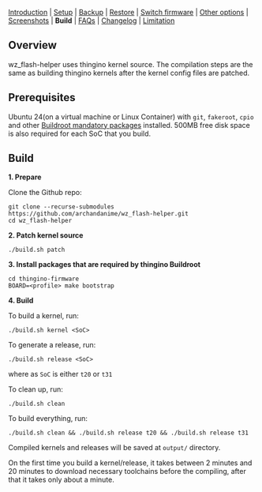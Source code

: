 [Introduction](README.md) | [Setup](README_setup.md) | [Backup](README_backup.md) | [Restore](README_restore.md) | [Switch firmware](README_switch_firmware.md) | [Other options](README_other_options.md) | [Screenshots](README_screenshots.md) | **Build** | [FAQs](README_FAQs.md) | [Changelog](Changelog.md) | [Limitation](Limitation.md)

## Overview

wz_flash-helper uses thingino kernel source. The compilation steps are the same as building thingino kernels after the kernel config files are patched.

## ‍Prerequisites

Ubuntu 24(on a virtual machine or Linux Container) with `git`, `fakeroot`, `cpio` and other [Buildroot mandatory packages](https://buildroot.org/downloads/manual/manual.html#requirement-mandatory) installed. 500MB free disk space is also required for each SoC that you build.

## Build

**1. Prepare**

Clone the Github repo:
```
git clone --recurse-submodules https://github.com/archandanime/wz_flash-helper.git
cd wz_flash-helper
```

**2. Patch kernel source**
```
./build.sh patch

```

**3. Install packages that are required by thingino Buildroot**
```
cd thingino-firmware
BOARD=<profile> make bootstrap
```

**4. Build**

To build a kernel, run:
```
./build.sh kernel <SoC>
```

To generate a release, run:
```
./build.sh release <SoC>
```

where as `SoC` is either `t20` or `t31`

To clean up, run:
```
./build.sh clean
```
To build everything, run:
```
./build.sh clean && ./build.sh release t20 && ./build.sh release t31
```

Compiled kernels and releases will be saved at `output/` directory.

On the first time you build a kernel/release, it takes between 2 minutes and 20 minutes to download necessary toolchains before the compiling, after that it takes only about a minute.
